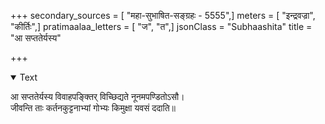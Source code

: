 +++
secondary_sources = [ "महा-सुभाषित-सङ्ग्रहः - 5555",]
meters = [ "इन्द्रवज्रा", "कीर्तिः",]
pratimaalaa_letters = [ "ज", "त",]
jsonClass = "Subhaashita"
title = "आ सप्ततेर्यस्य"

+++

<details open><summary>Text</summary>

आ सप्ततेर्यस्य विवाहपङ्क्तिर् विच्छिद्यते नूनमपण्डितोऽसौ।  
जीवन्ति ताः कर्तनकुट्टनाभ्यां गोभ्यः किमुक्षा यवसं ददाति॥
</details>
